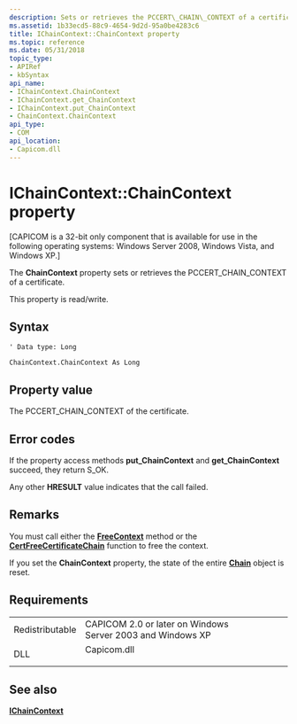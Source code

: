 ```yaml
---
description: Sets or retrieves the PCCERT\_CHAIN\_CONTEXT of a certificate.
ms.assetid: 1b33ecd5-88c9-4654-9d2d-95a0be4283c6
title: IChainContext::ChainContext property
ms.topic: reference
ms.date: 05/31/2018
topic_type: 
- APIRef
- kbSyntax
api_name: 
- IChainContext.ChainContext
- IChainContext.get_ChainContext
- IChainContext.put_ChainContext
- ChainContext.ChainContext
api_type: 
- COM
api_location: 
- Capicom.dll
---
```


# IChainContext::ChainContext property

\[CAPICOM is a 32-bit only component that is available for use in the following operating systems: Windows Server 2008, Windows Vista, and Windows XP.\]

The **ChainContext** property sets or retrieves the PCCERT\_CHAIN\_CONTEXT of a certificate.

This property is read/write.

## Syntax


```VB
' Data type: Long

ChainContext.ChainContext As Long
```



## Property value

The PCCERT\_CHAIN\_CONTEXT of the certificate.

## Error codes

If the property access methods **put\_ChainContext** and **get\_ChainContext** succeed, they return S\_OK.

Any other **HRESULT** value indicates that the call failed.

## Remarks

You must call either the [**FreeContext**](ichaincontext-freecontext.md) method or the [**CertFreeCertificateChain**](/windows/desktop/api/Wincrypt/nf-wincrypt-certfreecertificatechain) function to free the context.

If you set the **ChainContext** property, the state of the entire [**Chain**](chain.md) object is reset.

## Requirements



|                            |                                                                                        |
|----------------------------|----------------------------------------------------------------------------------------|
| Redistributable<br/> | CAPICOM 2.0 or later on Windows Server 2003 and Windows XP<br/>                  |
| DLL<br/>             | <dl> <dt>Capicom.dll</dt> </dl> |



## See also

<dl> <dt>

[**IChainContext**](ichaincontext.md)
</dt> </dl>

 

 




